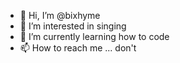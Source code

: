 - 👋 Hi, I’m @bixhyme
- 👀 I’m interested in singing
- 🌱 I’m currently learning how to code
- 📫 How to reach me ... don't

<!---
bixhyme/bixhyme is a ✨ special ✨ repository because its `README.md` (this file) appears on your GitHub profile.
You can click the Preview link to take a look at your changes.
--->

